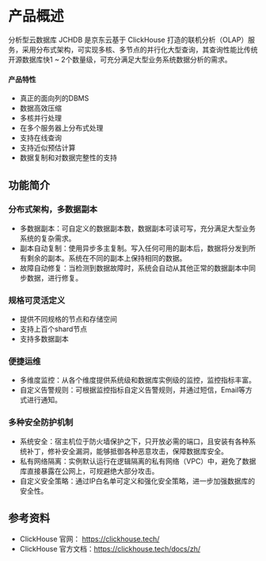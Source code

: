 # 产品概述

分析型云数据库 JCHDB 是京东云基于 ClickHouse 打造的联机分析（OLAP）服务，采用分布式架构，可实现多核、多节点的并行化大型查询，其查询性能比传统开源数据库快1 ~ 2个数量级，可充分满足大型业务系统数据分析的需求。

#### 产品特性
- 真正的面向列的DBMS
- 数据高效压缩
- 多核并行处理
- 在多个服务器上分布式处理
- 支持在线查询
- 支持近似预估计算
- 数据复制和对数据完整性的支持

## 功能简介
### 分布式架构，多数据副本
- 多数据副本：可自定义的数据副本数，数据副本可读可写，充分满足大型业务系统的复杂需求。
- 副本自动复制：使用异步多主复制。写入任何可用的副本后，数据将分发到所有剩余的副本。系统在不同的副本上保持相同的数据。
- 故障自动修复：当检测到数据故障时，系统会自动从其他正常的数据副本中同步数据，进行修复。
### 规格可灵活定义
- 提供不同规格的节点和存储空间
- 支持上百个shard节点
- 支持多数据副本

### 便捷运维
- 多维度监控：从各个维度提供系统级和数据库实例级的监控，监控指标丰富。
- 自定义告警规则：可根据监控指标自定义告警规则，并通过短信，Email等方式进行通知。

### 多种安全防护机制
- 系统安全：宿主机位于防火墙保护之下，只开放必需的端口，且安装有各种系统补丁，修补安全漏洞，能够抵御各种恶意攻击，保障数据库安全。
- 私有网络隔离：实例默认运行在逻辑隔离的私有网络（VPC）中，避免了数据库直接暴露在公网上，可规避绝大部分攻击。
- 自定义安全策略：通过IP白名单可定义和强化安全策略，进一步加强数据库的安全性。

## 参考资料
- ClickHouse 官网：    https://clickhouse.tech/
- ClickHouse 官方文档：https://clickhouse.tech/docs/zh/
